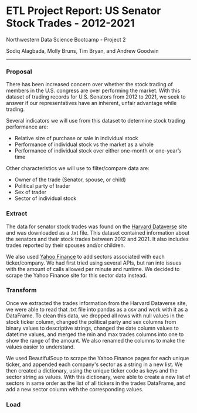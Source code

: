 
# ETL Project Report: US Senator Stock Trades - 2012-2021

Northwestern Data Science Bootcamp - Project 2

Sodiq Alagbada, Molly Bruns, Tim Bryan, and Andrew Goodwin

---

### Proposal

There has been increased concern over whether the stock trading of members in the U.S. congress are over performing the market. With this dataset of trading records for U.S. Senators from 2012 to 2021, we seek to answer if our representatives have an inherent, unfair advantage while trading.

Several indicators we will use from this dataset to determine stock trading performance are:
- Relative size of purchase or sale in individual stock
- Performance of individual stock vs the market as a whole
- Performance of individual stock over either one-month or one-year’s time

Other characteristics we will use to filter/compare data are:
- Owner of the trade (Senator, spouse, or child)
- Political party of trader
- Sex of trader
- Sector of individual stock

### Extract

The data for senator stock trades was found on the [Harvard Dataverse](https://dataverse.harvard.edu/dataset.xhtml?persistentId=doi:10.7910/DVN/XPDSYQ) site and was downloaded as a .txt file. This dataset contained information about the senators and their stock trades between 2012 and 2021. It also includes trades reported by their spouses and/or children.

We also used [Yahoo Finance](https://finance.yahoo.com/) to add sectors associated with each ticker/company. We had first tried using several APIs, but ran into issues with the amount of calls allowed per minute and runtime. We decided to scrape the Yahoo Finance site for this sector data instead.

### Transform

Once we extracted the trades information from the Harvard Dataverse site, we were able to read that .txt file into pandas as a csv and work with it as a DataFrame. To clean this data, we dropped all rows with null values in the stock ticker column, changed the political party and sex columns from binary values to descriptive strings, changed the date column values to datetime values, and merged the min and max trades columns into one to show the range of the amount. We also renamed the columns to make the values easier to understand.

We used BeautifulSoup to scrape the Yahoo Finance pages for each unique ticker, and appended each company's sector as a string in a new list. We then created a dictionary, using the unique ticker code as keys and the sector string as values. With this dictionary, were able to create a new list of sectors in same order as the list of all tickers in the trades DataFrame, and add a new sector column with the corresponding values.

### Load


